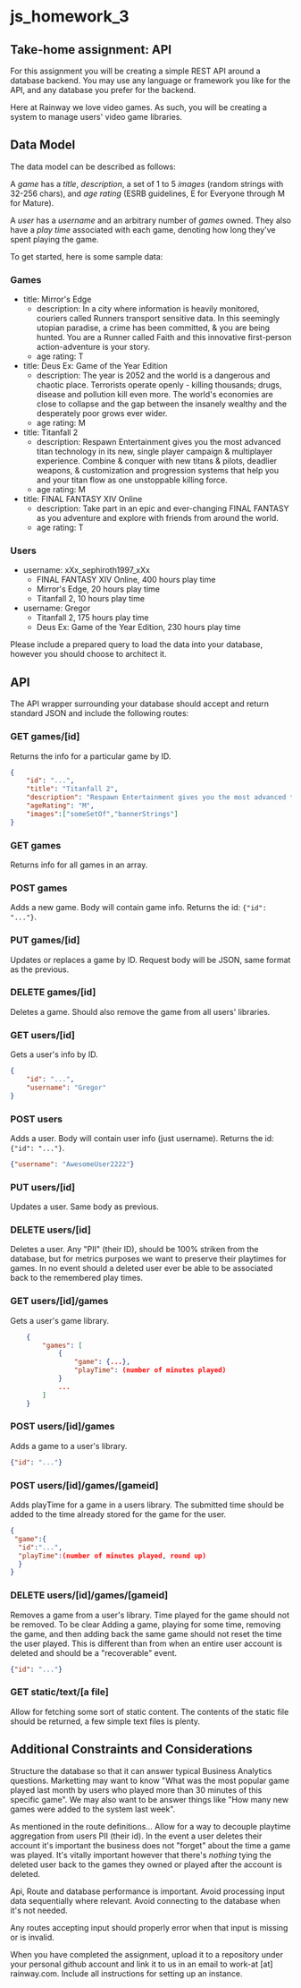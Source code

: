 # js_homework_3

## Take-home assignment: API

For this assignment you will be creating a simple REST API around a database backend. You may use any language or framework you like for the API, and any database you prefer for the backend.

Here at Rainway we love video games. As such, you will be creating a system to manage users' video game libraries.

## Data Model

The data model can be described as follows:

A *game* has a *title*, *description*, a set of 1 to 5 *images* (random strings with 32-256 chars), and *age rating* (ESRB guidelines, E for Everyone through M for Mature).

A *user* has a *username* and an arbitrary number of *games* owned. They also have a *play time* associated with each game, denoting how long they've spent playing the game.

To get started, here is some sample data:

### Games
* title: Mirror's Edge
  * description: In a city where information is heavily monitored, couriers called Runners transport sensitive data. In this seemingly utopian paradise, a crime has been committed, & you are being hunted. You are a Runner called Faith and this innovative first-person action-adventure is your story.
  * age rating: T
* title: Deus Ex: Game of the Year Edition
  * description: The year is 2052 and the world is a dangerous and chaotic place. Terrorists operate openly - killing thousands; drugs, disease and pollution kill even more. The world's economies are close to collapse and the gap between the insanely wealthy and the desperately poor grows ever wider.
  * age rating: M
* title: Titanfall 2
  * description: Respawn Entertainment gives you the most advanced titan technology in its new, single player campaign & multiplayer experience. Combine & conquer with new titans & pilots, deadlier weapons, & customization and progression systems that help you and your titan flow as one unstoppable killing force.
  * age rating: M
* title: FINAL FANTASY XIV Online
  * description: Take part in an epic and ever-changing FINAL FANTASY as you adventure and explore with friends from around the world.
  * age rating: T

### Users
* username: xXx_sephiroth1997_xXx
  * FINAL FANTASY XIV Online, 400 hours play time
  * Mirror's Edge, 20 hours play time
  * Titanfall 2, 10 hours play time
* username: Gregor
  * Titanfall 2, 175 hours play time
  * Deus Ex: Game of the Year Edition, 230 hours play time


Please include a prepared query to load the data into your database, however you should choose to architect it.

## API

The API wrapper surrounding your database should accept and return standard JSON and include the following routes:

### GET games/[id]
Returns the info for a particular game by ID.
```JSON
{
    "id": "...",
    "title": "Titanfall 2",
    "description": "Respawn Entertainment gives you the most advanced titan technology in its new, single player campaign & multiplayer experience. Combine & conquer with new titans & pilots, deadlier weapons, & customization and progression systems that help you and your titan flow as one unstoppable killing force.",
    "ageRating": "M",
    "images":["someSetOf","bannerStrings"]
}
```

### GET games
Returns info for all games in an array.

### POST games
Adds a new game. Body will contain game info. Returns the id: `{"id": "..."}`.

### PUT games/[id]
Updates or replaces a game by ID.
Request body will be JSON, same format as the previous.

### DELETE games/[id]
Deletes a game. Should also remove the game from all users' libraries.

### GET users/[id]
Gets a user's info by ID.
```JSON
{
    "id": "...",
    "username": "Gregor"
}
```

### POST users
Adds a user. Body will contain user info (just username). Returns the id: `{"id": "..."}`.
```JSON
{"username": "AwesomeUser2222"}
```

### PUT users/[id]
Updates a user. Same body as previous.

### DELETE users/[id]
Deletes a user.  Any "PII" (their ID), should be 100% striken from the database, but for metrics purposes we want to preserve their playtimes for games.  In no event should a deleted user ever be able to be associated back to the remembered play times.

### GET users/[id]/games
Gets a user's game library.
```JSON
    {
        "games": [
            {
                "game": {...},
                "playTime": (number of minutes played)
            }
            ...
        ]
    }
```

### POST users/[id]/games
Adds a game to a user's library.
```JSON
{"id": "..."}
```

### POST users/[id]/games/[gameid]
Adds playTime for a game in a users library.  The submitted time should be added to the time already stored for the game for the user.
```JSON
{
 "game":{
  "id":"...",
  "playTime":(number of minutes played, round up)
  }
}
```

### DELETE users/[id]/games/[gameid]
Removes a game from a user's library.  Time played for the game should not be removed.  To be clear Adding a game, playing for some time, removing the game, and then adding back the same game should not reset the time the user played.  This is different than from when an entire user account is deleted and should be a "recoverable" event.
```JSON
{"id": "..."}
```

### GET static/text/[a file]
Allow for fetching some sort of static content.  The contents of the static file should be returned, a few simple text files is plenty.



## Additional Constraints and Considerations

Structure the database so that it can answer typical Business Analytics questions.  Marketting may want to know "What was the most popular game played last month by users who played more than 30 minutes of this specific game".  We may also want to be answer things like "How many new games were added to the system last week".

As mentioned in the route definitions... Allow for a way to decouple playtime aggregation from users PII (their id).  In the event a user deletes their account it's important the business does not "forget" about the time a game was played.  It's vitally important however that there's *nothing* tying the deleted user back to the games they owned or played after the account is deleted.

Api, Route and database performance is important. Avoid processing input data sequentially where relevant.  Avoid connecting to the database when it's not needed.  

Any routes accepting input should properly error when that input is missing or is invalid.

When you have completed the assignment, upload it to a repository under your personal github account and link it to us in an email to work-at [at] rainway.com. Include all instructions for setting up an instance.

